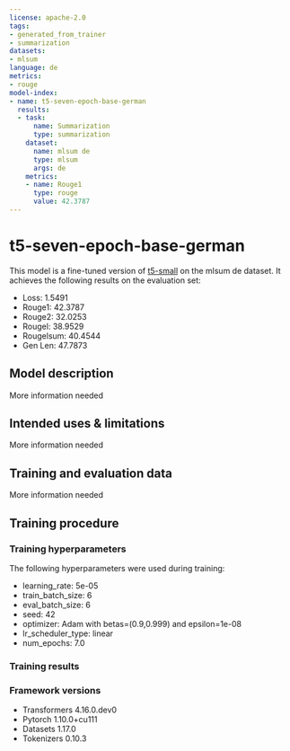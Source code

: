 ```yaml
---
license: apache-2.0
tags:
- generated_from_trainer
- summarization
datasets:
- mlsum
language: de
metrics:
- rouge
model-index:
- name: t5-seven-epoch-base-german
  results:
  - task:
      name: Summarization
      type: summarization
    dataset:
      name: mlsum de
      type: mlsum
      args: de
    metrics:
    - name: Rouge1
      type: rouge
      value: 42.3787
---
```


<!-- This model card has been generated automatically according to the information the Trainer had access to. You
should probably proofread and complete it, then remove this comment. -->

# t5-seven-epoch-base-german

This model is a fine-tuned version of [t5-small](https://huggingface.co/t5-small) on the mlsum de dataset.
It achieves the following results on the evaluation set:
- Loss: 1.5491
- Rouge1: 42.3787
- Rouge2: 32.0253
- Rougel: 38.9529
- Rougelsum: 40.4544
- Gen Len: 47.7873

## Model description

More information needed

## Intended uses & limitations

More information needed

## Training and evaluation data

More information needed

## Training procedure

### Training hyperparameters

The following hyperparameters were used during training:
- learning_rate: 5e-05
- train_batch_size: 6
- eval_batch_size: 6
- seed: 42
- optimizer: Adam with betas=(0.9,0.999) and epsilon=1e-08
- lr_scheduler_type: linear
- num_epochs: 7.0

### Training results



### Framework versions

- Transformers 4.16.0.dev0
- Pytorch 1.10.0+cu111
- Datasets 1.17.0
- Tokenizers 0.10.3
